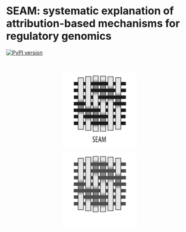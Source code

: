 SEAM: systematic explanation of attribution-based mechanisms for regulatory genomics
========================================================================
[![PyPI version](https://badge.fury.io/py/seam-nn.svg)](https://badge.fury.io/py/seam-nn)
<!-- [![Downloads](https://static.pepy.tech/badge/seam-nn)](https://pepy.tech/project/seam-nn) -->

<br/>
<p align="center">
	<img src="./docs/_static/seam_logo_light.png#gh-light-mode-only" width="200" height="200">
</p>
<p align="center">
	<img src="./docs/_static/seam_logo_dark.png#gh-dark-mode-only" width="200" height="200">
</p>
<br/>